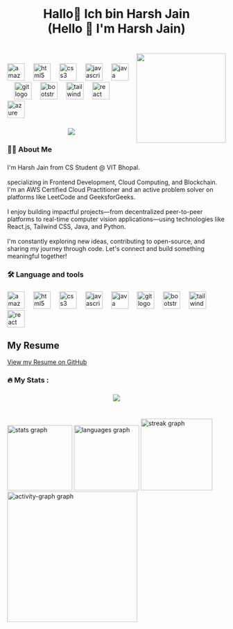<br clear="both">

<h1 align="center">Hallo👋 Ich bin Harsh Jain <br>(Hello 👋 I'm Harsh Jain)</h1>

###

<br clear="both">

<img align="right" height="206" src="https://media3.giphy.com/media/v1.Y2lkPTc5MGI3NjExZzRpaXhkdnFlOXIxb2R3aGNuc2tkcnE1d24xeHcwd2t5bmM2bGl0bCZlcD12MV9pbnRlcm5hbF9naWZfYnlfaWQmY3Q9Zw/scZPhLqaVOM1qG4lT9/giphy.gif"  />

###

<div align="left">
  <img src="https://cdn.jsdelivr.net/gh/devicons/devicon/icons/amazonwebservices/amazonwebservices-line-wordmark.svg" height="40" alt="amazonwebservices logo"  />
  <img width="12" />
  <img src="https://cdn.jsdelivr.net/gh/devicons/devicon/icons/html5/html5-original.svg" height="40" alt="html5 logo"  />
  <img width="12" />
  <img src="https://cdn.jsdelivr.net/gh/devicons/devicon/icons/css3/css3-original.svg" height="40" alt="css3 logo"  />
  <img width="12" />
  <img src="https://cdn.jsdelivr.net/gh/devicons/devicon/icons/javascript/javascript-original.svg" height="40" alt="javascript logo"  />
  <img width="12" />
  <img src="https://cdn.jsdelivr.net/gh/devicons/devicon/icons/java/java-original.svg" height="40" alt="java logo"  />
  <img width="12" />
  <img src="https://cdn.jsdelivr.net/gh/devicons/devicon/icons/git/git-original.svg" height="40" alt="git logo"  />
  <img width="12" />
  <img src="https://cdn.jsdelivr.net/gh/devicons/devicon/icons/bootstrap/bootstrap-original.svg" height="40" alt="bootstrap logo"  />
  <img width="12" />
  <img src="https://cdn.jsdelivr.net/gh/devicons/devicon/icons/tailwindcss/tailwindcss-original-wordmark.svg" height="40" alt="tailwindcss logo"  />
  <img width="12" />
  <img src="https://cdn.jsdelivr.net/gh/devicons/devicon/icons/react/react-original.svg" height="40" alt="react logo"  />
  <img width="12" />
  <img src="https://cdn.jsdelivr.net/gh/devicons/devicon/icons/azure/azure-original.svg" height="40" alt="azure logo"  />
</div>

###

<div align="center">
  <img src="https://visitor-badge.laobi.icu/badge?page_id=Harshjain10020.Harshjain10020&"  />
</div>

###

<h3 align="left">👩‍💻  About Me</h3>

###

<p align="left">I'm Harsh Jain from CS Student @ VIT Bhopal.<br><br>specializing in Frontend Development, Cloud Computing, and Blockchain. I'm an AWS Certified Cloud Practitioner and an active problem solver on platforms like LeetCode and GeeksforGeeks.<br><br> I enjoy building impactful projects—from decentralized peer-to-peer platforms to real-time computer vision applications—using technologies like React.js, Tailwind CSS, Java, and Python. <br><br>I'm constantly exploring new ideas, contributing to open-source, and sharing my journey through code. Let's connect and build something meaningful together!</p>

###

<h3 align="left">🛠 Language and tools</h3>

###

<div align="left">
  <img src="https://cdn.jsdelivr.net/gh/devicons/devicon/icons/amazonwebservices/amazonwebservices-line-wordmark.svg" height="40" alt="amazonwebservices logo"  />
  <img width="12" />
  <img src="https://cdn.jsdelivr.net/gh/devicons/devicon/icons/html5/html5-original.svg" height="40" alt="html5 logo"  />
  <img width="12" />
  <img src="https://cdn.jsdelivr.net/gh/devicons/devicon/icons/css3/css3-original.svg" height="40" alt="css3 logo"  />
  <img width="12" />
  <img src="https://cdn.jsdelivr.net/gh/devicons/devicon/icons/javascript/javascript-original.svg" height="40" alt="javascript logo"  />
  <img width="12" />
  <img src="https://cdn.jsdelivr.net/gh/devicons/devicon/icons/java/java-original.svg" height="40" alt="java logo"  />
  <img width="12" />
  <img src="https://cdn.jsdelivr.net/gh/devicons/devicon/icons/git/git-original.svg" height="40" alt="git logo"  />
  <img width="12" />
  <img src="https://cdn.jsdelivr.net/gh/devicons/devicon/icons/bootstrap/bootstrap-original.svg" height="40" alt="bootstrap logo"  />
  <img width="12" />
  <img src="https://cdn.jsdelivr.net/gh/devicons/devicon/icons/tailwindcss/tailwindcss-original-wordmark.svg" height="40" alt="tailwindcss logo"  />
  <img width="12" />
  <img src="https://cdn.jsdelivr.net/gh/devicons/devicon/icons/react/react-original.svg" height="40" alt="react logo"  />
</div>


## My Resume

[View my Resume on GitHub](https://github.com/Harshjain10020/Dream)


###

<h3 align="left">🔥   My Stats :</h3>

###

<div align="center">
  <img src="https://profile-counter.glitch.me/Harshjain10020/count.svg?"  />
</div>

###

<br clear="both">

<div align="left">
  <img src="https://github-readme-stats.vercel.app/api?username=Harshjain10020&hide_title=false&hide_rank=false&show_icons=true&include_all_commits=true&count_private=true&disable_animations=false&theme=rose_pine&locale=en&hide_border=false&order=1" height="150" alt="stats graph"  />
  <img src="https://github-readme-stats.vercel.app/api/top-langs?username=Harshjain10020&locale=en&hide_title=false&layout=compact&card_width=320&langs_count=5&theme=dark&hide_border=false&order=2" height="150" alt="languages graph"  />
  <img src="https://streak-stats.demolab.com?user=Harshjain10020&locale=en&mode=daily&theme=radical&hide_border=false&border_radius=5&order=3" height="165" alt="streak graph"  />
  <img src="https://github-readme-activity-graph.vercel.app/graph?username=Harshjain10020&radius=16&theme=react&area=true&order=5" height="300" alt="activity-graph graph"  />
</div>

###

<br clear="both">

<div align="center">
  <picture>
    <source media="(prefers-color-scheme: dark)" srcset="https://raw.githubusercontent.com/Harshjain10020/Harshjain10020/output/pacman-contribution-graph-dark.svg">
    <source media="(prefers-color-scheme: light)" srcset="https://raw.githubusercontent.com/Harshjain10020/Harshjain10020/output/pacman-contribution-graph.svg">
<!--     <img alt="pacman contribution graph" src="https://raw.githubusercontent.com/Harshjain10020/Harshjain10020/output/pacman-contribution-graph.svg"> -->
  </picture>
</div>


###
